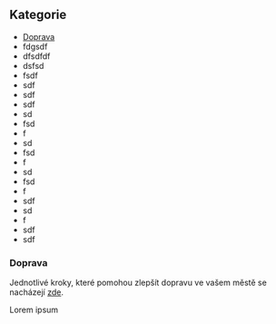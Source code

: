 ## Kategorie
 - [Doprava](#doprava)
 - fdgsdf
 - dfsdfdf
 - dsfsd
 - fsdf
 - sdf
 - sdf
 - sdf
 - sd
 - fsd
 - f
 - sd
 - fsd
 - f
 - sd
 - fsd
 - f
 - sdf
 - sd
 - f
 - sdf
 - sdf

### Doprava 

Jednotlivé kroky, které pomohou zlepšít dopravu ve vašem městě se nacházejí [zde](/kategorie/doprava.md).

Lorem ipsum
